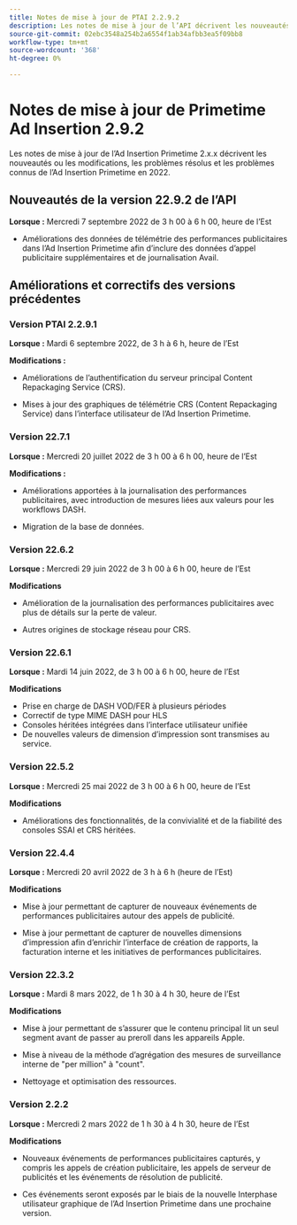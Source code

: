 ```yaml
---
title: Notes de mise à jour de PTAI 2.2.9.2
description: Les notes de mise à jour de l’API décrivent les nouveautés ou les modifications, les problèmes résolus et connus de l’Ad Insertion Primetime en 2022.
source-git-commit: 02ebc3548a254b2a6554f1ab34afbb3ea5f09bb8
workflow-type: tm+mt
source-wordcount: '368'
ht-degree: 0%

---
```


# Notes de mise à jour de Primetime Ad Insertion 2.9.2

Les notes de mise à jour de l’Ad Insertion Primetime 2.x.x décrivent les nouveautés ou les modifications, les problèmes résolus et les problèmes connus de l’Ad Insertion Primetime en 2022.

## Nouveautés de la version 22.9.2 de l’API

**Lorsque :** Mercredi 7 septembre 2022 de 3 h 00 à 6 h 00, heure de l’Est

* Améliorations des données de télémétrie des performances publicitaires dans l’Ad Insertion Primetime afin d’inclure des données d’appel publicitaire supplémentaires et de journalisation Avail.

## Améliorations et correctifs des versions précédentes

### Version PTAI 2.2.9.1

**Lorsque :** Mardi 6 septembre 2022, de 3 h à 6 h, heure de l’Est

**Modifications :**

* Améliorations de l’authentification du serveur principal Content Repackaging Service (CRS).

* Mises à jour des graphiques de télémétrie CRS (Content Repackaging Service) dans l’interface utilisateur de l’Ad Insertion Primetime.

### Version 22.7.1

**Lorsque :** Mercredi 20 juillet 2022 de 3 h 00 à 6 h 00, heure de l’Est

**Modifications :**

* Améliorations apportées à la journalisation des performances publicitaires, avec introduction de mesures liées aux valeurs pour les workflows DASH.

* Migration de la base de données.

### Version 22.6.2

**Lorsque :** Mercredi 29 juin 2022 de 3 h 00 à 6 h 00, heure de l’Est

**Modifications**

* Amélioration de la journalisation des performances publicitaires avec plus de détails sur la perte de valeur.

* Autres origines de stockage réseau pour CRS.

### Version 22.6.1

**Lorsque :** Mardi 14 juin 2022, de 3 h 00 à 6 h 00, heure de l’Est

**Modifications**

* Prise en charge de DASH VOD/FER à plusieurs périodes
* Correctif de type MIME DASH pour HLS
* Consoles héritées intégrées dans l’interface utilisateur unifiée
* De nouvelles valeurs de dimension d’impression sont transmises au service.

### Version 22.5.2

**Lorsque :** Mercredi 25 mai 2022 de 3 h 00 à 6 h 00, heure de l’Est

**Modifications**

* Améliorations des fonctionnalités, de la convivialité et de la fiabilité des consoles SSAI et CRS héritées.

### Version 22.4.4

**Lorsque :** Mercredi 20 avril 2022 de 3 h à 6 h (heure de l’Est)

**Modifications**

* Mise à jour permettant de capturer de nouveaux événements de performances publicitaires autour des appels de publicité.

* Mise à jour permettant de capturer de nouvelles dimensions d’impression afin d’enrichir l’interface de création de rapports, la facturation interne et les initiatives de performances publicitaires.

### Version 22.3.2

**Lorsque :** Mardi 8 mars 2022, de 1 h 30 à 4 h 30, heure de l’Est

**Modifications**

* Mise à jour permettant de s’assurer que le contenu principal lit un seul segment avant de passer au preroll dans les appareils Apple.

* Mise à niveau de la méthode d’agrégation des mesures de surveillance interne de &quot;per million&quot; à &quot;count&quot;.

* Nettoyage et optimisation des ressources.

### Version 2.2.2

**Lorsque :** Mercredi 2 mars 2022 de 1 h 30 à 4 h 30, heure de l’Est

**Modifications**

* Nouveaux événements de performances publicitaires capturés, y compris les appels de création publicitaire, les appels de serveur de publicités et les événements de résolution de publicité.

* Ces événements seront exposés par le biais de la nouvelle Interphase utilisateur graphique de l’Ad Insertion Primetime dans une prochaine version.
